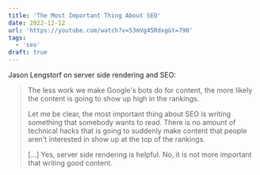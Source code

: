 ```yaml
---
title: 'The Most Important Thing About SEO'
date: 2022-12-12
url: 'https://youtube.com/watch?v=53mVg45Rdxg&t=790'
tags:
  - 'seo'
draft: true
---
```


Jason Lengstorf on server side rendering and SEO:

> The less work we make Google's bots do for content, the more likely the content is going to show up high in the rankings.
>
> Let me be clear, the most important thing about SEO is writing something that somebody wants to read. There is no amount of technical hacks that is going to suddenly make content that people aren't interested in show up at the top of the rankings.
>
> […] Yes, server side rendering is helpful. No, it is not more important that writing good content.
